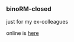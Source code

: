### binoRM-closed
just for my ex-colleagues

online is [here](https://ggeniy-ua.github.io/binoRM-closed/)
